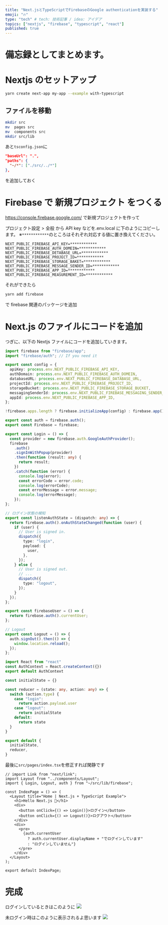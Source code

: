 ```yaml
---
title: "Next.jsとTypeScriptでFirebaseのGoogle authenticationを実装する"
emoji: "🔥"
type: "tech" # tech: 技術記事 / idea: アイデア
topics: ["nextjs", "firebase", "typescript", "react"]
published: true
---
```


# 備忘録としてまとめます。

# Nextjs のセットアップ

```bash
yarn create next-app my-app --example with-typescript
```

## ファイルを移動

```bash
mkdir src
mv  pages src
mv  components src
mkdir src/lib
```

あと`tsconfig.json`に

```json:tsconfig.json
"baseUrl": ".",
"paths": {
  "~/*": ["./src/../*"]
},
```

を追加しておく

# Firebase で 新規プロジェクト をつくる

https://console.firebase.google.com/
で新規プロジェクトを作って

プロジェクト設定 > 全般 から API key などを.env.local に下のようにコピーします。
※`************`のところはそれぞれ対応する値に置き換えてください。

```js:.env.local
NEXT_PUBLIC_FIREBASE_API_KEY=************
NEXT_PUBLIC_FIREBASE_AUTH_DOMEIN=************
NEXT_PUBLIC_FIREBASE_DETABASE_URL=************
NEXT_PUBLIC_FIREBASE_PROJECT_ID=************
NEXT_PUBLIC_FIREBASE_STORAGE_BAKET=************
NEXT_PUBLIC_FIREBASE_MESSAGE_SENDER_ID=************
NEXT_PUBLIC_FIREBASE_APP_ID=************
NEXT_PUBLIC_FIREBASE_MEASUREMENT_ID=************
```

それができたら

```bash
yarn add firebase
```

で firebase 関連のパッケージを追加

# Next.js のファイルにコードを追加

つぎに、以下の Nextjs ファイルにコードを追加していきます。

```ts:src/lib/firebase.ts
import firebase from "firebase/app";
import "firebase/auth"; // If you need it

export const config = {
  apiKey: process.env.NEXT_PUBLIC_FIREBASE_API_KEY,
  authDomain: process.env.NEXT_PUBLIC_FIREBASE_AUTH_DOMEIN,
  databaseURL: process.env.NEXT_PUBLIC_FIREBASE_DATABASE_URL,
  projectId: process.env.NEXT_PUBLIC_FIREBASE_PROJECT_ID,
  storageBucket: process.env.NEXT_PUBLIC_FIREBASE_STORAGE_BUCKET,
  messagingSenderId: process.env.NEXT_PUBLIC_FIREBASE_MESSAGING_SENDER_ID,
  appId: process.env.NEXT_PUBLIC_FIREBASE_APP_ID,
};

!firebase.apps.length ? firebase.initializeApp(config) : firebase.app();

export const auth = firebase.auth();
export const Firebase = firebase;

export const Login = () => {
  const provider = new firebase.auth.GoogleAuthProvider();
  firebase
    .auth()
    .signInWithPopup(provider)
    .then(function (result: any) {
      return result;
    })
    .catch(function (error) {
      console.log(error);
      const errorCode = error.code;
      console.log(errorCode);
      const errorMessage = error.message;
      console.log(errorMessage);
    });
};

// ログイン状態の検知
export const listenAuthState = (dispatch: any) => {
  return firebase.auth().onAuthStateChanged(function (user) {
    if (user) {
      // User is signed in.
      dispatch({
        type: "login",
        payload: {
          user,
        },
      });
    } else {
      // User is signed out.
      // ...
      dispatch({
        type: "logout",
      });
    }
  });
};

export const firebaseUser = () => {
  return firebase.auth().currentUser;
};

// Logout
export const Logout = () => {
  auth.signOut().then(() => {
    window.location.reload();
  });
};

```

```ts:src/lib/AuthContext.ts
import React from "react"
const AuthContext = React.createContext({})
export default AuthContext
```

```ts:src/lib/authReducer.ts
const initialState = {}

const reducer = (state: any, action: any) => {
  switch (action.type) {
    case "login":
      return action.payload.user
    case "logout":
      return initialState
    default:
      return state
  }
}

export default {
  initialState,
  reducer,
}
```

最後に`src/pages/index.tsx`を修正すれば閑静です

```ts:src/pages/index.tsx
// import Link from "next/link";
import Layout from "../components/Layout";
import { Login, Logout, auth } from "~/src/lib/firebase";

const IndexPage = () => (
  <Layout title="Home | Next.js + TypeScript Example">
    <h1>Hello Next.js 👋</h1>
    <div>
      <button onClick={() => Login()}>ログイン</button>
      <button onClick={() => Logout()}>ログアウト</button>
    </div>
    <div>
      <pre>
        {auth.currentUser
          ? auth.currentUser.displayName + "でログインしています"
          : "ログインしていません"}
      </pre>
    </div>
  </Layout>
);

export default IndexPage;
```
# 完成
ログインしているときはこのように
![](https://storage.googleapis.com/zenn-user-upload/ny40lk4uvyrz52c5edsy09db63g5)

未ログイン時はこのように表示されるよ思います
![](https://storage.googleapis.com/zenn-user-upload/soogzrtt8vgrtj8dy7dx0j0fxm65)

